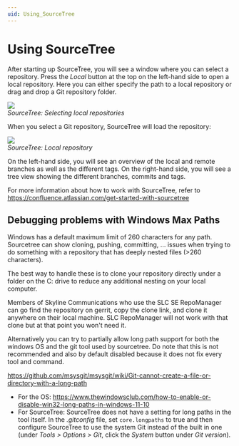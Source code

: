 ```yaml
---
uid: Using_SourceTree
---
```


# Using SourceTree

After starting up SourceTree, you will see a window where you can select a repository. Press the *Local* button at the top on the left-hand side to open a local repository. Here you can either specify the path to a local repository or drag and drop a Git repository folder.

![](~/develop/images/SourceTree_repositories.png)<br>
*SourceTree: Selecting local repositories*

When you select a Git repository, SourceTree will load the repository:

![](~/develop/images/SourceTree_loadedrepository.png)<br>
*SourceTree: Local repository*

On the left-hand side, you will see an overview of the local and remote branches as well as the different tags. On the right-hand side, you will see a tree view showing the different branches, commits and tags.

For more information about how to work with SourceTree, refer to <https://confluence.atlassian.com/get-started-with-sourcetree>

## Debugging problems with Windows Max Paths

Windows has a default maximum limit of 260 characters for any path. Sourcetree can show cloning, pushing, committing, ... issues when trying to do something with a repository that has deeply nested files (>260 characters).

The best way to handle these is to clone your repository directly under a folder on the C: drive to reduce any additional nesting on your local computer.

Members of Skyline Communications who use the SLC SE RepoManager can go find the repository on gerrit, copy the clone link, and clone it anywhere on their local machine. SLC RepoManager will not work with that clone but at that point you won't need it.

Alternatively you can try to partially allow long path support for both the windows OS and the git tool used by sourcetree. Do note that this is not recommended and also by default disabled because it does not fix every tool and command.

<https://github.com/msysgit/msysgit/wiki/Git-cannot-create-a-file-or-directory-with-a-long-path>

- For the OS: <https://www.thewindowsclub.com/how-to-enable-or-disable-win32-long-paths-in-windows-11-10>
- For SourceTree: SourceTree does not have a setting for long paths in the tool itself. In the *.gitconfig* file, set `core.longpaths` to true and then configure SourceTree to use the system Git instead of the built in one (under *Tools > Options > Git*, click the *System* button under *Git version*).
